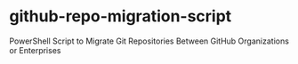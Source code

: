 # github-repo-migration-script
PowerShell Script to Migrate Git Repositories Between GitHub Organizations or Enterprises
